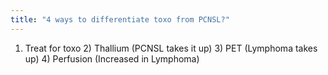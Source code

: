 ```yaml
---
title: "4 ways to differentiate toxo from PCNSL?"
---
```

1) Treat for toxo 2) Thallium (PCNSL takes it up) 3) PET (Lymphoma takes up) 4) Perfusion (Increased in Lymphoma)

